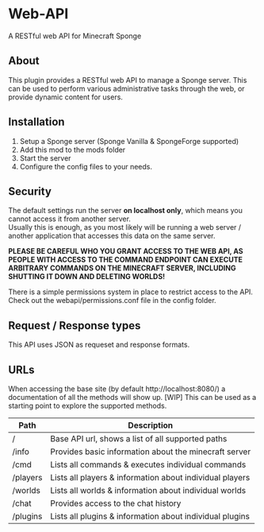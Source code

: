 # Web-API
A RESTful web API for Minecraft Sponge

## About
This plugin provides a RESTful web API to manage a Sponge server.
This can be used to perform various administrative tasks through the web, or provide dynamic content for users.

## Installation
1. Setup a Sponge server (Sponge Vanilla & SpongeForge supported)
2. Add this mod to the mods folder
3. Start the server
4. Configure the config files to your needs.

## Security
The default settings run the server **on localhost only**, which means you cannot access it from another server.  
Usually this is enough, as you most likely will be running a web server / another application that accesses this data on the same server.  

**PLEASE BE CAREFUL WHO YOU GRANT ACCESS TO THE WEB API, AS PEOPLE WITH ACCESS TO THE COMMAND ENDPOINT CAN EXECUTE ARBITRARY COMMANDS
ON THE MINECRAFT SERVER, INCLUDING SHUTTING IT DOWN AND DELETING WORLDS!**

There is a simple permissions system in place to restrict access to the API. Check out the webapi/permissions.conf file in the config folder.

## Request / Response types
This API uses JSON as requeset and response formats.

## URLs
When accessing the base site (by default http://localhost:8080/) a documentation of all the methods will show up. [WIP]
This can be used as a starting point to explore the supported methods.

| Path        | Description                                              |
|-------------|----------------------------------------------------------|
| /           | Base API url, shows a list of all supported paths        |
| /info       | Provides basic information about the minecraft server    |
| /cmd        | Lists all commands & executes individual commands        |
| /players    | Lists all players & information about individual players |
| /worlds     | Lists all worlds & information about individual worlds   |
| /chat       | Provides access to the chat history                      |
| /plugins    | Lists all plugins & information about individual plugins |

